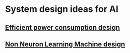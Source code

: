 # System design ideas for AI 

## [Efficient power consumption design ](https://github.com/imvetri/artificial-intelligence/blob/master/Power.efficient.AI.design.md)

## [Non Neuron Learning Machine design ](https://github.com/imvetri/artificial-intelligence/blob/master/No.Neuron.Learning.Machine.md)




